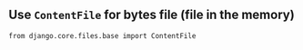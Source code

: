 ## Use `ContentFile` for bytes file (file in the memory)
`from django.core.files.base import ContentFile`


